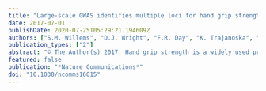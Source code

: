 ```yaml
---
title: "Large-scale GWAS identifies multiple loci for hand grip strength providing biological insights into muscular fitness"
date: 2017-07-01
publishDate: 2020-07-25T05:29:21.194609Z
authors: ["S.M. Willems", "D.J. Wright", "F.R. Day", "K. Trajanoska", "P.K. Joshi", "J.A. Morris", "A.M. Matteini", "F.C. Garton", "N. Grarup", "N. Oskolkov", "A. Thalamuthu", "M. Mangino", "J. Liu", "A. Demirkan", "M. Lek", "L. Xu", "G. Wang", "C. Oldmeadow", "K.J. Gaulton", "L.A. Lotta", "E. Miyamoto-Mikami", "M.A. Rivas", "T. White", "P.R. Loh", "M. Aadahl", "N. Amin", "J.R. Attia", "K. Austin", "B. Benyamin", "S. Brage", "Y.C. Cheng", "P. Ciȩszczyk", "W. Derave", "K.F. Eriksson", "N. Eynon", "A. Linneberg", "A. Lucia", "M. Massidda", "B.D. Mitchell", "M. Miyachi", "H. Murakami", "S. Padmanabhan", "A. Pandey", "I. Papadimitriou", "D.K. Rajpal", "C. Sale", "T.M. Schnurr", "F. Sessa", "N. Shrine", "M.D. Tobin", "I. Varley", "L.V. Wain", "N.R. Wray", "C.M. Lindgren", "D.G. MacArthur", "D.M. Waterworth", "M.I. McCarthy", "O. Pedersen", "K.T. Khaw", "D.P. Kiel", "Y. Pitsiladis", "N. Fuku", "P.W. Franks", "K.N. North", "C.M. Van Duijn", "K.A. Mather", "T. Hansen", "O. Hansson", "T. Spector", "J.M. Murabito", "J.B. Richards", "F. Rivadeneira", "C. Langenberg", "J.R.B. Perry", "N.J. Wareham", "R.A. Scott", "L. Oei", "H.F. Zheng", "V. Forgetta", "A. Leong", "O.S. Ahmad", "C. Laurin", "L.E. Mokry", "S. Ross", "C.E. Elks", "J. Bowden", "N.M. Warrington", "A. Murray", "K.S. Ruth", "K.K. Tsilidis", "C. Medina-Gómez", "K. Estrada", "J.C. Bis", "D.I. Chasman", "S. Demissie", "A.W. Enneman", "Y.H. Hsu", "T. Ingvarsson", "M. Kähönen", "C. Kammerer"]
publication_types: ["2"]
abstract: "© The Author(s) 2017. Hand grip strength is a widely used proxy of muscular fitness, a marker of frailty, and predictor of a range of morbidities and all-cause mortality. To investigate the genetic determinants of variation in grip strength, we perform a large-scale genetic discovery analysis in a combined sample of 195,180 individuals and identify 16 loci associated with grip strength (Ptextless5 × 10-8) in combined analyses. A number of these loci contain genes implicated in structure and function of skeletal muscle fibres (ACTG1), neuronal maintenance and signal transduction (PEX14, TGFA, SYT1), or monogenic syndromes with involvement of psychomotor impairment (PEX14, LRPPRC and KANSL1). Mendelian randomization analyses are consistent with a causal effect of higher genetically predicted grip strength on lower fracture risk. In conclusion, our findings provide new biological insight into the mechanistic underpinnings of grip strength and the causal role of muscular strength in age-related morbidities and mortality."
featured: false
publication: "*Nature Communications*"
doi: "10.1038/ncomms16015"
---
```


